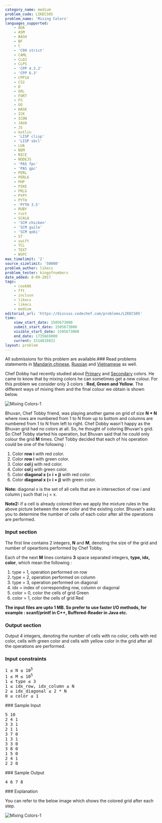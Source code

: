 ```yaml
---
category_name: medium
problem_code: LIKECS05
problem_name: 'Mixing Colors'
languages_supported:
    - ADA
    - ASM
    - BASH
    - BF
    - C
    - 'C99 strict'
    - CAML
    - CLOJ
    - CLPS
    - 'CPP 4.3.2'
    - 'CPP 6.3'
    - CPP14
    - CS2
    - D
    - ERL
    - FORT
    - FS
    - GO
    - HASK
    - ICK
    - ICON
    - JAVA
    - JS
    - kotlin
    - 'LISP clisp'
    - 'LISP sbcl'
    - LUA
    - NEM
    - NICE
    - NODEJS
    - 'PAS fpc'
    - 'PAS gpc'
    - PERL
    - PERL6
    - PHP
    - PIKE
    - PRLG
    - PYPY
    - PYTH
    - 'PYTH 3.5'
    - RUBY
    - rust
    - SCALA
    - 'SCM chicken'
    - 'SCM guile'
    - 'SCM qobi'
    - ST
    - swift
    - TCL
    - TEXT
    - WSPC
max_timelimit: '2'
source_sizelimit: '50000'
problem_author: likecs
problem_tester: kingofnumbers
date_added: 8-09-2017
tags:
    - cook86
    - fft
    - inclusn
    - likecs
    - likecs
    - medium
editorial_url: 'https://discuss.codechef.com/problems/LIKECS05'
time:
    view_start_date: 1505673000
    submit_start_date: 1505673000
    visible_start_date: 1505673000
    end_date: 1735669800
    current: 1514816021
layout: problem
---
```

All submissions for this problem are available.### Read problems statements in [Mandarin chinese](http://www.codechef.com/download/translated/COOK86/mandarin/LIKECS05.pdf), [Russian](http://www.codechef.com/download/translated/COOK86/russian/LIKECS05.pdf) and [Vietnamese](http://www.codechef.com/download/translated/COOK86/vietnamese/LIKECS05.pdf) as well.

Chef Dobby had recently studied about [Primary](https://en.wikipedia.org/wiki/Primary_color) and [Secondary](https://en.wikipedia.org/wiki/Secondary_color) colors. He came to know that by mixing colors he can sometimes get a new colour. For this problem we consider only 3 colors : **Red, Green and Yellow**. The different ways of mixing them and the final colour we obtain is shown below.

![Mixing Colors-1](https://cook86.discuss.codechef.com/upfiles/img-1.png)

Bhuvan, Chef Tobby friend, was playing another game on grid of size **N \* N** where rows are numbered from 1 to N from up to bottom and columns are numbered from 1 to N from left to right. Chef Dobby wasn't happy as the Bhuvan grid had no colors at all. So, he thought of coloring Bhuvan's grid. So Chef Tobby started his operation, but Bhuvan said that he could only colour the grid **M** times. Chef Tobby decided that each of his operation could be one of the following :

1. Color **row i** with red color.
2. Color **row i** with green color.
3. Color **col j** with red color.
4. Color **col j** with green color.
5. Color **diagonal x (= i + j)** with red color.
6. Color **diagonal x (= i + j)** with green color.



**Note:** diagonal x is the set of all cells that are in intersection of row i and column j such that i+j = x.

**Note2:** if a cell is already colored then we apply the mixture rules in the above picture between the new color and the existing color. 
Bhuvan's asks you to determine the number of cells of each color after all the operations are performed.

### Input section

The first line contains 2 integers, **N** and **M**, denoting the size of the grid and number of opeartions performed by Chef Tobby.

Each of the next **M** lines contains **3** space separated integers, **type, idx, color**, which mean the following :

1. type = 1, operation performed on row
2. type = 2, operation performed on column
3. type = 3, operation performed on diagonal
4. idx = index of corresponding row, column or diagonal
5. color = 0, color the cells of grid Green
6. color = 1, color the cells of grid Red


**The input files are upto 1 MB. So prefer to use faster I/O methods, for example : scanf/printf in C++, Buffered-Reader in Java etc.**

### Output section

Output 4 integers, denoting the number of cells with no color, cells with red color, cells with green color and cells with yellow color in the grid after all the operations are performed.

### Input constraints

<pre>
1 ≤ N ≤ 10<sup>5</sup>
1 ≤ M ≤ 10<sup>5</sup>
1 ≤ type ≤ 3
1 ≤ idx_row, idx_column ≤ N
2 ≤ idx_diagonal ≤ 2 * N
0 ≤ color ≤ 1
</pre>### Sample Input

<pre>
5 10
2 4 1
3 3 1
2 1 1
3 7 0
1 3 1
3 3 0
3 8 0
1 5 0
2 4 1
2 2 0
</pre>### Sample Output

<pre>
4 6 7 8
</pre>### Explanation

You can refer to the below image which shows the colored grid after each step.

![Mixing Colors-1](https://cook86.discuss.codechef.com/upfiles/img-2_Jh81yrs.png)
